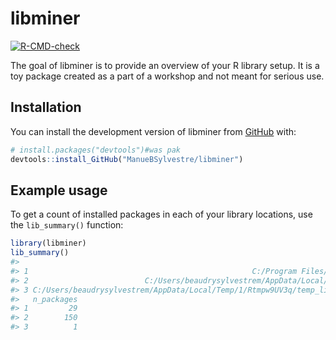 
<!-- README.md is generated from README.Rmd. Please edit that file -->

# libminer

<!-- badges: start -->

[![R-CMD-check](https://github.com/ManueBSylvestre/libminer/actions/workflows/R-CMD-check.yaml/badge.svg)](https://github.com/ManueBSylvestre/libminer/actions/workflows/R-CMD-check.yaml)
<!-- badges: end -->

The goal of libminer is to provide an overview of your R library setup.
It is a toy package created as a part of a workshop and not meant for
serious use.

## Installation

You can install the development version of libminer from
[GitHub](https://github.com/) with:

``` r
# install.packages("devtools")#was pak
devtools::install_GitHub("ManueBSylvestre/libminer")
```

## Example usage

To get a count of installed packages in each of your library locations,
use the `lib_summary()` function:

``` r
library(libminer)
lib_summary()
#>                                                                               Library
#> 1                                                  C:/Program Files/R/R-4.4.1/library
#> 2                          C:/Users/beaudrysylvestrem/AppData/Local/R/win-library/4.4
#> 3 C:/Users/beaudrysylvestrem/AppData/Local/Temp/1/Rtmpw9UV3q/temp_libpath45cc5bfa6e00
#>   n_packages
#> 1         29
#> 2        150
#> 3          1
```

